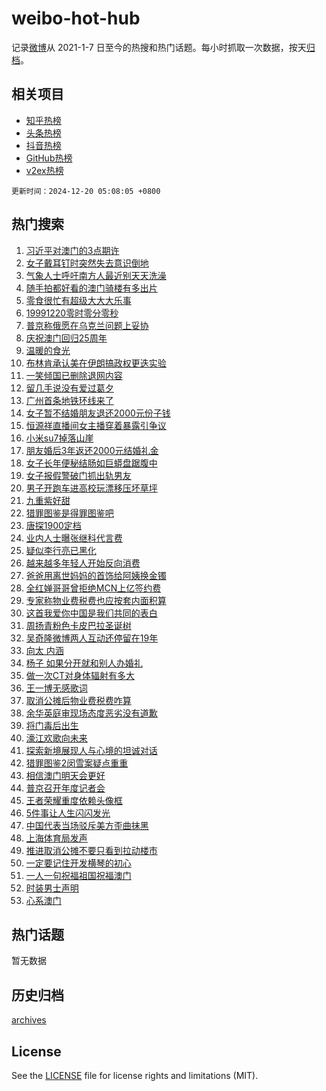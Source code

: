 # weibo-hot-hub

记录[微博](https://www.weibo.com)从 2021-1-7 日至今的热搜和热门话题。每小时抓取一次数据，按天[归档](archives)。

## 相关项目

- [知乎热榜](https://github.com/lonnyzhang423/zhihu-hot-hub)
- [头条热榜](https://github.com/lonnyzhang423/toutiao-hot-hub)
- [抖音热榜](https://github.com/lonnyzhang423/douyin-hot-hub)
- [GitHub热榜](https://github.com/lonnyzhang423/github-hot-hub)
- [v2ex热榜](https://github.com/lonnyzhang423/v2ex-hot-hub)


`更新时间：2024-12-20 05:08:05 +0800`

## 热门搜索

1. [习近平对澳门的3点期许](https://m.weibo.cn/search?containerid=100103type%3D1%26t%3D10%26q%3D%23%E4%B9%A0%E8%BF%91%E5%B9%B3%E5%AF%B9%E6%BE%B3%E9%97%A8%E7%9A%843%E7%82%B9%E6%9C%9F%E8%AE%B8%23&stream_entry_id=51&isnewpage=1&extparam=seat%3D1%26pos%3D0%26q%3D%2523%25E4%25B9%25A0%25E8%25BF%2591%25E5%25B9%25B3%25E5%25AF%25B9%25E6%25BE%25B3%25E9%2597%25A8%25E7%259A%25843%25E7%2582%25B9%25E6%259C%259F%25E8%25AE%25B8%2523%26cate%3D10103%26filter_type%3Drealtimehot%26c_type%3D51%26dgr%3D0%26stream_entry_id%3D51%26display_time%3D1734642484%26pre_seqid%3D17346424842990129380362)
1. [女子戴耳钉时突然失去意识倒地](https://m.weibo.cn/search?containerid=100103type%3D1%26t%3D10%26q%3D%23%E5%A5%B3%E5%AD%90%E6%88%B4%E8%80%B3%E9%92%89%E6%97%B6%E7%AA%81%E7%84%B6%E5%A4%B1%E5%8E%BB%E6%84%8F%E8%AF%86%E5%80%92%E5%9C%B0%23&stream_entry_id=31&isnewpage=1&extparam=seat%3D1%26c_type%3D31%26cate%3D5001%26stream_entry_id%3D31%26lcate%3D5001%26realpos%3D1%26q%3D%2523%25E5%25A5%25B3%25E5%25AD%2590%25E6%2588%25B4%25E8%2580%25B3%25E9%2592%2589%25E6%2597%25B6%25E7%25AA%2581%25E7%2584%25B6%25E5%25A4%25B1%25E5%258E%25BB%25E6%2584%258F%25E8%25AF%2586%25E5%2580%2592%25E5%259C%25B0%2523%26flag%3D2%26band_rank%3D1%26pos%3D0%26filter_type%3Drealtimehot%26dgr%3D0%26display_time%3D1734642484%26pre_seqid%3D17346424842990129380362)
1. [气象人士呼吁南方人最近别天天洗澡](https://m.weibo.cn/search?containerid=100103type%3D1%26t%3D10%26q%3D%23%E6%B0%94%E8%B1%A1%E4%BA%BA%E5%A3%AB%E5%91%BC%E5%90%81%E5%8D%97%E6%96%B9%E4%BA%BA%E6%9C%80%E8%BF%91%E5%88%AB%E5%A4%A9%E5%A4%A9%E6%B4%97%E6%BE%A1%23&stream_entry_id=31&isnewpage=1&extparam=seat%3D1%26c_type%3D31%26cate%3D5001%26stream_entry_id%3D31%26lcate%3D5001%26realpos%3D2%26q%3D%2523%25E6%25B0%2594%25E8%25B1%25A1%25E4%25BA%25BA%25E5%25A3%25AB%25E5%2591%25BC%25E5%2590%2581%25E5%258D%2597%25E6%2596%25B9%25E4%25BA%25BA%25E6%259C%2580%25E8%25BF%2591%25E5%2588%25AB%25E5%25A4%25A9%25E5%25A4%25A9%25E6%25B4%2597%25E6%25BE%25A1%2523%26flag%3D0%26band_rank%3D2%26pos%3D1%26filter_type%3Drealtimehot%26dgr%3D0%26display_time%3D1734642484%26pre_seqid%3D17346424842990129380362)
1. [随手拍都好看的澳门骑楼有多出片](https://m.weibo.cn/search?containerid=100103type%3D1%26t%3D10%26q%3D%23%E9%9A%8F%E6%89%8B%E6%8B%8D%E9%83%BD%E5%A5%BD%E7%9C%8B%E7%9A%84%E6%BE%B3%E9%97%A8%E9%AA%91%E6%A5%BC%E6%9C%89%E5%A4%9A%E5%87%BA%E7%89%87%23&stream_entry_id=31&isnewpage=1&extparam=seat%3D1%26c_type%3D31%26cate%3D5001%26stream_entry_id%3D31%26lcate%3D5001%26realpos%3D3%26q%3D%2523%25E9%259A%258F%25E6%2589%258B%25E6%258B%258D%25E9%2583%25BD%25E5%25A5%25BD%25E7%259C%258B%25E7%259A%2584%25E6%25BE%25B3%25E9%2597%25A8%25E9%25AA%2591%25E6%25A5%25BC%25E6%259C%2589%25E5%25A4%259A%25E5%2587%25BA%25E7%2589%2587%2523%26flag%3D0%26band_rank%3D3%26pos%3D2%26filter_type%3Drealtimehot%26dgr%3D0%26display_time%3D1734642484%26pre_seqid%3D17346424842990129380362)
1. [零食很忙有超级大大大乐事](https://m.weibo.cn/search?containerid=100103type%3D1%26t%3D10%26q%3D%23%E9%9B%B6%E9%A3%9F%E5%BE%88%E5%BF%99%E6%9C%89%E8%B6%85%E7%BA%A7%E5%A4%A7%E5%A4%A7%E5%A4%A7%E4%B9%90%E4%BA%8B%23&stream_entry_id=31&isnewpage=1&extparam=seat%3D1%26topic_ad%3D1%26is_ad_pos%3D1%26cate%3D5001%26stream_entry_id%3D31%26lcate%3D5001%26q%3D%2523%25E9%259B%25B6%25E9%25A3%259F%25E5%25BE%2588%25E5%25BF%2599%25E6%259C%2589%25E8%25B6%2585%25E7%25BA%25A7%25E5%25A4%25A7%25E5%25A4%25A7%25E5%25A4%25A7%25E4%25B9%2590%25E4%25BA%258B%2523%26adid%3D269163%26band_rank%3D4%26c_type%3D31%26pos%3D3%26filter_type%3Drealtimehot%26dgr%3D0%26display_time%3D1734642484%26pre_seqid%3D17346424842990129380362)
1. [19991220零时零分零秒](https://m.weibo.cn/search?containerid=100103type%3D1%26t%3D10%26q%3D%2319991220%E9%9B%B6%E6%97%B6%E9%9B%B6%E5%88%86%E9%9B%B6%E7%A7%92%23&stream_entry_id=31&isnewpage=1&extparam=seat%3D1%26c_type%3D31%26cate%3D5001%26stream_entry_id%3D31%26lcate%3D5001%26realpos%3D4%26q%3D%252319991220%25E9%259B%25B6%25E6%2597%25B6%25E9%259B%25B6%25E5%2588%2586%25E9%259B%25B6%25E7%25A7%2592%2523%26flag%3D0%26band_rank%3D4%26pos%3D4%26filter_type%3Drealtimehot%26dgr%3D0%26display_time%3D1734642484%26pre_seqid%3D17346424842990129380362)
1. [普京称俄愿在乌克兰问题上妥协](https://m.weibo.cn/search?containerid=100103type%3D1%26t%3D10%26q%3D%23%E6%99%AE%E4%BA%AC%E7%A7%B0%E4%BF%84%E6%84%BF%E5%9C%A8%E4%B9%8C%E5%85%8B%E5%85%B0%E9%97%AE%E9%A2%98%E4%B8%8A%E5%A6%A5%E5%8D%8F%23&stream_entry_id=31&isnewpage=1&extparam=seat%3D1%26c_type%3D31%26cate%3D5001%26stream_entry_id%3D31%26lcate%3D5001%26realpos%3D5%26q%3D%2523%25E6%2599%25AE%25E4%25BA%25AC%25E7%25A7%25B0%25E4%25BF%2584%25E6%2584%25BF%25E5%259C%25A8%25E4%25B9%258C%25E5%2585%258B%25E5%2585%25B0%25E9%2597%25AE%25E9%25A2%2598%25E4%25B8%258A%25E5%25A6%25A5%25E5%258D%258F%2523%26flag%3D0%26band_rank%3D5%26pos%3D5%26filter_type%3Drealtimehot%26dgr%3D0%26display_time%3D1734642484%26pre_seqid%3D17346424842990129380362)
1. [庆祝澳门回归25周年](https://m.weibo.cn/search?containerid=100103type%3D1%26t%3D10%26q%3D%23%E5%BA%86%E7%A5%9D%E6%BE%B3%E9%97%A8%E5%9B%9E%E5%BD%9225%E5%91%A8%E5%B9%B4%23&stream_entry_id=31&isnewpage=1&extparam=seat%3D1%26c_type%3D31%26cate%3D5001%26stream_entry_id%3D31%26lcate%3D5001%26realpos%3D6%26q%3D%2523%25E5%25BA%2586%25E7%25A5%259D%25E6%25BE%25B3%25E9%2597%25A8%25E5%259B%259E%25E5%25BD%259225%25E5%2591%25A8%25E5%25B9%25B4%2523%26flag%3D0%26band_rank%3D6%26pos%3D6%26filter_type%3Drealtimehot%26dgr%3D0%26display_time%3D1734642484%26pre_seqid%3D17346424842990129380362)
1. [温暖的食光](https://m.weibo.cn/search?containerid=100103type%3D1%26t%3D10%26q%3D%23%E6%B8%A9%E6%9A%96%E7%9A%84%E9%A3%9F%E5%85%89%23&stream_entry_id=31&isnewpage=1&extparam=seat%3D1%26topic_ad%3D1%26is_ad_pos%3D1%26cate%3D5001%26stream_entry_id%3D31%26lcate%3D5001%26q%3D%2523%25E6%25B8%25A9%25E6%259A%2596%25E7%259A%2584%25E9%25A3%259F%25E5%2585%2589%2523%26adid%3D269122%26band_rank%3D7%26c_type%3D31%26pos%3D7%26filter_type%3Drealtimehot%26dgr%3D0%26display_time%3D1734642484%26pre_seqid%3D17346424842990129380362)
1. [布林肯承认美在伊朗搞政权更迭实验](https://m.weibo.cn/search?containerid=100103type%3D1%26t%3D10%26q%3D%23%E5%B8%83%E6%9E%97%E8%82%AF%E6%89%BF%E8%AE%A4%E7%BE%8E%E5%9C%A8%E4%BC%8A%E6%9C%97%E6%90%9E%E6%94%BF%E6%9D%83%E6%9B%B4%E8%BF%AD%E5%AE%9E%E9%AA%8C%23&stream_entry_id=31&isnewpage=1&extparam=seat%3D1%26c_type%3D31%26cate%3D5001%26stream_entry_id%3D31%26lcate%3D5001%26realpos%3D7%26q%3D%2523%25E5%25B8%2583%25E6%259E%2597%25E8%2582%25AF%25E6%2589%25BF%25E8%25AE%25A4%25E7%25BE%258E%25E5%259C%25A8%25E4%25BC%258A%25E6%259C%2597%25E6%2590%259E%25E6%2594%25BF%25E6%259D%2583%25E6%259B%25B4%25E8%25BF%25AD%25E5%25AE%259E%25E9%25AA%258C%2523%26flag%3D1%26band_rank%3D7%26pos%3D8%26filter_type%3Drealtimehot%26dgr%3D0%26display_time%3D1734642484%26pre_seqid%3D17346424842990129380362)
1. [一笑倾国已删除退网内容](https://m.weibo.cn/search?containerid=100103type%3D1%26t%3D10%26q%3D%23%E4%B8%80%E7%AC%91%E5%80%BE%E5%9B%BD%E5%B7%B2%E5%88%A0%E9%99%A4%E9%80%80%E7%BD%91%E5%86%85%E5%AE%B9%23&stream_entry_id=31&isnewpage=1&extparam=seat%3D1%26c_type%3D31%26cate%3D5001%26stream_entry_id%3D31%26lcate%3D5001%26realpos%3D8%26q%3D%2523%25E4%25B8%2580%25E7%25AC%2591%25E5%2580%25BE%25E5%259B%25BD%25E5%25B7%25B2%25E5%2588%25A0%25E9%2599%25A4%25E9%2580%2580%25E7%25BD%2591%25E5%2586%2585%25E5%25AE%25B9%2523%26flag%3D2%26band_rank%3D8%26pos%3D9%26filter_type%3Drealtimehot%26dgr%3D0%26display_time%3D1734642484%26pre_seqid%3D17346424842990129380362)
1. [留几手说没有爱过葛夕](https://m.weibo.cn/search?containerid=100103type%3D1%26t%3D10%26q%3D%23%E7%95%99%E5%87%A0%E6%89%8B%E8%AF%B4%E6%B2%A1%E6%9C%89%E7%88%B1%E8%BF%87%E8%91%9B%E5%A4%95%23&stream_entry_id=31&isnewpage=1&extparam=seat%3D1%26c_type%3D31%26cate%3D5001%26stream_entry_id%3D31%26lcate%3D5001%26realpos%3D9%26q%3D%2523%25E7%2595%2599%25E5%2587%25A0%25E6%2589%258B%25E8%25AF%25B4%25E6%25B2%25A1%25E6%259C%2589%25E7%2588%25B1%25E8%25BF%2587%25E8%2591%259B%25E5%25A4%2595%2523%26flag%3D0%26band_rank%3D9%26pos%3D10%26filter_type%3Drealtimehot%26dgr%3D0%26display_time%3D1734642484%26pre_seqid%3D17346424842990129380362)
1. [广州首条地铁环线来了](https://m.weibo.cn/search?containerid=100103type%3D1%26t%3D10%26q%3D%23%E5%B9%BF%E5%B7%9E%E9%A6%96%E6%9D%A1%E5%9C%B0%E9%93%81%E7%8E%AF%E7%BA%BF%E6%9D%A5%E4%BA%86%23&stream_entry_id=31&isnewpage=1&extparam=seat%3D1%26c_type%3D31%26cate%3D5001%26stream_entry_id%3D31%26lcate%3D5001%26realpos%3D10%26q%3D%2523%25E5%25B9%25BF%25E5%25B7%259E%25E9%25A6%2596%25E6%259D%25A1%25E5%259C%25B0%25E9%2593%2581%25E7%258E%25AF%25E7%25BA%25BF%25E6%259D%25A5%25E4%25BA%2586%2523%26flag%3D1%26band_rank%3D10%26pos%3D11%26filter_type%3Drealtimehot%26dgr%3D0%26display_time%3D1734642484%26pre_seqid%3D17346424842990129380362)
1. [女子暂不结婚朋友退还2000元份子钱](https://m.weibo.cn/search?containerid=100103type%3D1%26t%3D10%26q%3D%23%E5%A5%B3%E5%AD%90%E6%9A%82%E4%B8%8D%E7%BB%93%E5%A9%9A%E6%9C%8B%E5%8F%8B%E9%80%80%E8%BF%982000%E5%85%83%E4%BB%BD%E5%AD%90%E9%92%B1%23&stream_entry_id=31&isnewpage=1&extparam=seat%3D1%26c_type%3D31%26cate%3D5001%26stream_entry_id%3D31%26lcate%3D5001%26realpos%3D11%26q%3D%2523%25E5%25A5%25B3%25E5%25AD%2590%25E6%259A%2582%25E4%25B8%258D%25E7%25BB%2593%25E5%25A9%259A%25E6%259C%258B%25E5%258F%258B%25E9%2580%2580%25E8%25BF%25982000%25E5%2585%2583%25E4%25BB%25BD%25E5%25AD%2590%25E9%2592%25B1%2523%26flag%3D0%26band_rank%3D11%26pos%3D12%26filter_type%3Drealtimehot%26dgr%3D0%26display_time%3D1734642484%26pre_seqid%3D17346424842990129380362)
1. [恒源祥直播间女主播穿着暴露引争议](https://m.weibo.cn/search?containerid=100103type%3D1%26t%3D10%26q%3D%23%E6%81%92%E6%BA%90%E7%A5%A5%E7%9B%B4%E6%92%AD%E9%97%B4%E5%A5%B3%E4%B8%BB%E6%92%AD%E7%A9%BF%E7%9D%80%E6%9A%B4%E9%9C%B2%E5%BC%95%E4%BA%89%E8%AE%AE%23&stream_entry_id=31&isnewpage=1&extparam=seat%3D1%26c_type%3D31%26cate%3D5001%26stream_entry_id%3D31%26lcate%3D5001%26realpos%3D12%26q%3D%2523%25E6%2581%2592%25E6%25BA%2590%25E7%25A5%25A5%25E7%259B%25B4%25E6%2592%25AD%25E9%2597%25B4%25E5%25A5%25B3%25E4%25B8%25BB%25E6%2592%25AD%25E7%25A9%25BF%25E7%259D%2580%25E6%259A%25B4%25E9%259C%25B2%25E5%25BC%2595%25E4%25BA%2589%25E8%25AE%25AE%2523%26flag%3D0%26band_rank%3D12%26pos%3D13%26filter_type%3Drealtimehot%26dgr%3D0%26display_time%3D1734642484%26pre_seqid%3D17346424842990129380362)
1. [小米su7掉落山崖](https://m.weibo.cn/search?containerid=100103type%3D1%26t%3D10%26q%3D%E5%B0%8F%E7%B1%B3su7%E6%8E%89%E8%90%BD%E5%B1%B1%E5%B4%96&stream_entry_id=31&isnewpage=1&extparam=seat%3D1%26c_type%3D31%26cate%3D5001%26stream_entry_id%3D31%26lcate%3D5001%26realpos%3D13%26q%3D%25E5%25B0%258F%25E7%25B1%25B3su7%25E6%258E%2589%25E8%2590%25BD%25E5%25B1%25B1%25E5%25B4%2596%26flag%3D0%26band_rank%3D13%26pos%3D14%26filter_type%3Drealtimehot%26dgr%3D0%26display_time%3D1734642484%26pre_seqid%3D17346424842990129380362)
1. [朋友婚后3年返还2000元结婚礼金](https://m.weibo.cn/search?containerid=100103type%3D1%26t%3D10%26q%3D%23%E6%9C%8B%E5%8F%8B%E5%A9%9A%E5%90%8E3%E5%B9%B4%E8%BF%94%E8%BF%982000%E5%85%83%E7%BB%93%E5%A9%9A%E7%A4%BC%E9%87%91%23&stream_entry_id=31&isnewpage=1&extparam=seat%3D1%26c_type%3D31%26cate%3D5001%26stream_entry_id%3D31%26lcate%3D5001%26realpos%3D14%26q%3D%2523%25E6%259C%258B%25E5%258F%258B%25E5%25A9%259A%25E5%2590%258E3%25E5%25B9%25B4%25E8%25BF%2594%25E8%25BF%25982000%25E5%2585%2583%25E7%25BB%2593%25E5%25A9%259A%25E7%25A4%25BC%25E9%2587%2591%2523%26flag%3D0%26band_rank%3D14%26pos%3D15%26filter_type%3Drealtimehot%26dgr%3D0%26display_time%3D1734642484%26pre_seqid%3D17346424842990129380362)
1. [女子长年便秘结肠如巨蟒盘踞腹中](https://m.weibo.cn/search?containerid=100103type%3D1%26t%3D10%26q%3D%23%E5%A5%B3%E5%AD%90%E9%95%BF%E5%B9%B4%E4%BE%BF%E7%A7%98%E7%BB%93%E8%82%A0%E5%A6%82%E5%B7%A8%E8%9F%92%E7%9B%98%E8%B8%9E%E8%85%B9%E4%B8%AD%23&stream_entry_id=31&isnewpage=1&extparam=seat%3D1%26c_type%3D31%26cate%3D5001%26stream_entry_id%3D31%26lcate%3D5001%26realpos%3D15%26q%3D%2523%25E5%25A5%25B3%25E5%25AD%2590%25E9%2595%25BF%25E5%25B9%25B4%25E4%25BE%25BF%25E7%25A7%2598%25E7%25BB%2593%25E8%2582%25A0%25E5%25A6%2582%25E5%25B7%25A8%25E8%259F%2592%25E7%259B%2598%25E8%25B8%259E%25E8%2585%25B9%25E4%25B8%25AD%2523%26flag%3D0%26band_rank%3D15%26pos%3D16%26filter_type%3Drealtimehot%26dgr%3D0%26display_time%3D1734642484%26pre_seqid%3D17346424842990129380362)
1. [女子报假警破门抓出轨男友](https://m.weibo.cn/search?containerid=100103type%3D1%26t%3D10%26q%3D%23%E5%A5%B3%E5%AD%90%E6%8A%A5%E5%81%87%E8%AD%A6%E7%A0%B4%E9%97%A8%E6%8A%93%E5%87%BA%E8%BD%A8%E7%94%B7%E5%8F%8B%23&stream_entry_id=31&isnewpage=1&extparam=seat%3D1%26c_type%3D31%26cate%3D5001%26stream_entry_id%3D31%26lcate%3D5001%26realpos%3D16%26q%3D%2523%25E5%25A5%25B3%25E5%25AD%2590%25E6%258A%25A5%25E5%2581%2587%25E8%25AD%25A6%25E7%25A0%25B4%25E9%2597%25A8%25E6%258A%2593%25E5%2587%25BA%25E8%25BD%25A8%25E7%2594%25B7%25E5%258F%258B%2523%26flag%3D0%26band_rank%3D16%26pos%3D17%26filter_type%3Drealtimehot%26dgr%3D0%26display_time%3D1734642484%26pre_seqid%3D17346424842990129380362)
1. [男子开跑车进高校玩漂移压坏草坪](https://m.weibo.cn/search?containerid=100103type%3D1%26t%3D10%26q%3D%23%E7%94%B7%E5%AD%90%E5%BC%80%E8%B7%91%E8%BD%A6%E8%BF%9B%E9%AB%98%E6%A0%A1%E7%8E%A9%E6%BC%82%E7%A7%BB%E5%8E%8B%E5%9D%8F%E8%8D%89%E5%9D%AA%23&stream_entry_id=31&isnewpage=1&extparam=seat%3D1%26c_type%3D31%26cate%3D5001%26stream_entry_id%3D31%26lcate%3D5001%26realpos%3D17%26q%3D%2523%25E7%2594%25B7%25E5%25AD%2590%25E5%25BC%2580%25E8%25B7%2591%25E8%25BD%25A6%25E8%25BF%259B%25E9%25AB%2598%25E6%25A0%25A1%25E7%258E%25A9%25E6%25BC%2582%25E7%25A7%25BB%25E5%258E%258B%25E5%259D%258F%25E8%258D%2589%25E5%259D%25AA%2523%26flag%3D0%26band_rank%3D17%26pos%3D18%26filter_type%3Drealtimehot%26dgr%3D0%26display_time%3D1734642484%26pre_seqid%3D17346424842990129380362)
1. [九重紫好甜](https://m.weibo.cn/search?containerid=100103type%3D1%26t%3D10%26q%3D%E4%B9%9D%E9%87%8D%E7%B4%AB%E5%A5%BD%E7%94%9C&stream_entry_id=31&isnewpage=1&extparam=seat%3D1%26c_type%3D31%26cate%3D5001%26stream_entry_id%3D31%26lcate%3D5001%26realpos%3D18%26q%3D%25E4%25B9%259D%25E9%2587%258D%25E7%25B4%25AB%25E5%25A5%25BD%25E7%2594%259C%26flag%3D0%26band_rank%3D18%26pos%3D19%26filter_type%3Drealtimehot%26dgr%3D0%26display_time%3D1734642484%26pre_seqid%3D17346424842990129380362)
1. [猎罪图鉴是得罪图鉴吧](https://m.weibo.cn/search?containerid=100103type%3D1%26t%3D10%26q%3D%E7%8C%8E%E7%BD%AA%E5%9B%BE%E9%89%B4%E6%98%AF%E5%BE%97%E7%BD%AA%E5%9B%BE%E9%89%B4%E5%90%A7&stream_entry_id=31&isnewpage=1&extparam=seat%3D1%26c_type%3D31%26cate%3D5001%26stream_entry_id%3D31%26lcate%3D5001%26realpos%3D19%26q%3D%25E7%258C%258E%25E7%25BD%25AA%25E5%259B%25BE%25E9%2589%25B4%25E6%2598%25AF%25E5%25BE%2597%25E7%25BD%25AA%25E5%259B%25BE%25E9%2589%25B4%25E5%2590%25A7%26flag%3D0%26band_rank%3D19%26pos%3D20%26filter_type%3Drealtimehot%26dgr%3D0%26display_time%3D1734642484%26pre_seqid%3D17346424842990129380362)
1. [唐探1900定档](https://m.weibo.cn/search?containerid=100103type%3D1%26t%3D10%26q%3D%E5%94%90%E6%8E%A21900%E5%AE%9A%E6%A1%A3&stream_entry_id=31&isnewpage=1&extparam=seat%3D1%26c_type%3D31%26cate%3D5001%26stream_entry_id%3D31%26lcate%3D5001%26realpos%3D20%26q%3D%25E5%2594%2590%25E6%258E%25A21900%25E5%25AE%259A%25E6%25A1%25A3%26flag%3D0%26band_rank%3D20%26pos%3D21%26filter_type%3Drealtimehot%26dgr%3D0%26display_time%3D1734642484%26pre_seqid%3D17346424842990129380362)
1. [业内人士曝张继科代言费](https://m.weibo.cn/search?containerid=100103type%3D1%26t%3D10%26q%3D%23%E4%B8%9A%E5%86%85%E4%BA%BA%E5%A3%AB%E6%9B%9D%E5%BC%A0%E7%BB%A7%E7%A7%91%E4%BB%A3%E8%A8%80%E8%B4%B9%23&stream_entry_id=31&isnewpage=1&extparam=seat%3D1%26c_type%3D31%26cate%3D5001%26stream_entry_id%3D31%26lcate%3D5001%26realpos%3D21%26q%3D%2523%25E4%25B8%259A%25E5%2586%2585%25E4%25BA%25BA%25E5%25A3%25AB%25E6%259B%259D%25E5%25BC%25A0%25E7%25BB%25A7%25E7%25A7%2591%25E4%25BB%25A3%25E8%25A8%2580%25E8%25B4%25B9%2523%26flag%3D2%26band_rank%3D21%26pos%3D22%26filter_type%3Drealtimehot%26dgr%3D0%26display_time%3D1734642484%26pre_seqid%3D17346424842990129380362)
1. [疑似李行亮已黑化](https://m.weibo.cn/search?containerid=100103type%3D1%26t%3D10%26q%3D%23%E7%96%91%E4%BC%BC%E6%9D%8E%E8%A1%8C%E4%BA%AE%E5%B7%B2%E9%BB%91%E5%8C%96%23&stream_entry_id=31&isnewpage=1&extparam=seat%3D1%26c_type%3D31%26cate%3D5001%26stream_entry_id%3D31%26lcate%3D5001%26realpos%3D22%26q%3D%2523%25E7%2596%2591%25E4%25BC%25BC%25E6%259D%258E%25E8%25A1%258C%25E4%25BA%25AE%25E5%25B7%25B2%25E9%25BB%2591%25E5%258C%2596%2523%26flag%3D2%26band_rank%3D22%26pos%3D23%26filter_type%3Drealtimehot%26dgr%3D0%26display_time%3D1734642484%26pre_seqid%3D17346424842990129380362)
1. [越来越多年轻人开始反向消费](https://m.weibo.cn/search?containerid=100103type%3D1%26t%3D10%26q%3D%23%E8%B6%8A%E6%9D%A5%E8%B6%8A%E5%A4%9A%E5%B9%B4%E8%BD%BB%E4%BA%BA%E5%BC%80%E5%A7%8B%E5%8F%8D%E5%90%91%E6%B6%88%E8%B4%B9%23&stream_entry_id=31&isnewpage=1&extparam=seat%3D1%26c_type%3D31%26cate%3D5001%26stream_entry_id%3D31%26lcate%3D5001%26realpos%3D23%26q%3D%2523%25E8%25B6%258A%25E6%259D%25A5%25E8%25B6%258A%25E5%25A4%259A%25E5%25B9%25B4%25E8%25BD%25BB%25E4%25BA%25BA%25E5%25BC%2580%25E5%25A7%258B%25E5%258F%258D%25E5%2590%2591%25E6%25B6%2588%25E8%25B4%25B9%2523%26flag%3D0%26band_rank%3D23%26pos%3D24%26filter_type%3Drealtimehot%26dgr%3D0%26display_time%3D1734642484%26pre_seqid%3D17346424842990129380362)
1. [爸爸用离世妈妈的首饰给阿姨换金镯](https://m.weibo.cn/search?containerid=100103type%3D1%26t%3D10%26q%3D%23%E7%88%B8%E7%88%B8%E7%94%A8%E7%A6%BB%E4%B8%96%E5%A6%88%E5%A6%88%E7%9A%84%E9%A6%96%E9%A5%B0%E7%BB%99%E9%98%BF%E5%A7%A8%E6%8D%A2%E9%87%91%E9%95%AF%23&stream_entry_id=31&isnewpage=1&extparam=seat%3D1%26c_type%3D31%26cate%3D5001%26stream_entry_id%3D31%26lcate%3D5001%26realpos%3D24%26q%3D%2523%25E7%2588%25B8%25E7%2588%25B8%25E7%2594%25A8%25E7%25A6%25BB%25E4%25B8%2596%25E5%25A6%2588%25E5%25A6%2588%25E7%259A%2584%25E9%25A6%2596%25E9%25A5%25B0%25E7%25BB%2599%25E9%2598%25BF%25E5%25A7%25A8%25E6%258D%25A2%25E9%2587%2591%25E9%2595%25AF%2523%26flag%3D0%26band_rank%3D24%26pos%3D25%26filter_type%3Drealtimehot%26dgr%3D0%26display_time%3D1734642484%26pre_seqid%3D17346424842990129380362)
1. [全红婵哥哥曾拒绝MCN上亿签约费](https://m.weibo.cn/search?containerid=100103type%3D1%26t%3D10%26q%3D%23%E5%85%A8%E7%BA%A2%E5%A9%B5%E5%93%A5%E5%93%A5%E6%9B%BE%E6%8B%92%E7%BB%9DMCN%E4%B8%8A%E4%BA%BF%E7%AD%BE%E7%BA%A6%E8%B4%B9%23&stream_entry_id=31&isnewpage=1&extparam=seat%3D1%26c_type%3D31%26cate%3D5001%26stream_entry_id%3D31%26lcate%3D5001%26realpos%3D25%26q%3D%2523%25E5%2585%25A8%25E7%25BA%25A2%25E5%25A9%25B5%25E5%2593%25A5%25E5%2593%25A5%25E6%259B%25BE%25E6%258B%2592%25E7%25BB%259DMCN%25E4%25B8%258A%25E4%25BA%25BF%25E7%25AD%25BE%25E7%25BA%25A6%25E8%25B4%25B9%2523%26flag%3D0%26band_rank%3D25%26pos%3D26%26filter_type%3Drealtimehot%26dgr%3D0%26display_time%3D1734642484%26pre_seqid%3D17346424842990129380362)
1. [专家称物业费税费也应按套内面积算](https://m.weibo.cn/search?containerid=100103type%3D1%26t%3D10%26q%3D%23%E4%B8%93%E5%AE%B6%E7%A7%B0%E7%89%A9%E4%B8%9A%E8%B4%B9%E7%A8%8E%E8%B4%B9%E4%B9%9F%E5%BA%94%E6%8C%89%E5%A5%97%E5%86%85%E9%9D%A2%E7%A7%AF%E7%AE%97%23&stream_entry_id=31&isnewpage=1&extparam=seat%3D1%26c_type%3D31%26cate%3D5001%26stream_entry_id%3D31%26lcate%3D5001%26realpos%3D26%26q%3D%2523%25E4%25B8%2593%25E5%25AE%25B6%25E7%25A7%25B0%25E7%2589%25A9%25E4%25B8%259A%25E8%25B4%25B9%25E7%25A8%258E%25E8%25B4%25B9%25E4%25B9%259F%25E5%25BA%2594%25E6%258C%2589%25E5%25A5%2597%25E5%2586%2585%25E9%259D%25A2%25E7%25A7%25AF%25E7%25AE%2597%2523%26flag%3D0%26band_rank%3D26%26pos%3D27%26filter_type%3Drealtimehot%26dgr%3D0%26display_time%3D1734642484%26pre_seqid%3D17346424842990129380362)
1. [这首我爱你中国是我们共同的表白](https://m.weibo.cn/search?containerid=100103type%3D1%26t%3D10%26q%3D%23%E8%BF%99%E9%A6%96%E6%88%91%E7%88%B1%E4%BD%A0%E4%B8%AD%E5%9B%BD%E6%98%AF%E6%88%91%E4%BB%AC%E5%85%B1%E5%90%8C%E7%9A%84%E8%A1%A8%E7%99%BD%23&stream_entry_id=31&isnewpage=1&extparam=seat%3D1%26c_type%3D31%26cate%3D5001%26stream_entry_id%3D31%26lcate%3D5001%26realpos%3D27%26q%3D%2523%25E8%25BF%2599%25E9%25A6%2596%25E6%2588%2591%25E7%2588%25B1%25E4%25BD%25A0%25E4%25B8%25AD%25E5%259B%25BD%25E6%2598%25AF%25E6%2588%2591%25E4%25BB%25AC%25E5%2585%25B1%25E5%2590%258C%25E7%259A%2584%25E8%25A1%25A8%25E7%2599%25BD%2523%26flag%3D0%26band_rank%3D27%26pos%3D28%26filter_type%3Drealtimehot%26dgr%3D0%26display_time%3D1734642484%26pre_seqid%3D17346424842990129380362)
1. [周扬青粉色卡皮巴拉圣诞树](https://m.weibo.cn/search?containerid=100103type%3D1%26t%3D10%26q%3D%E5%91%A8%E6%89%AC%E9%9D%92%E7%B2%89%E8%89%B2%E5%8D%A1%E7%9A%AE%E5%B7%B4%E6%8B%89%E5%9C%A3%E8%AF%9E%E6%A0%91&stream_entry_id=31&isnewpage=1&extparam=seat%3D1%26c_type%3D31%26cate%3D5001%26stream_entry_id%3D31%26lcate%3D5001%26realpos%3D28%26q%3D%25E5%2591%25A8%25E6%2589%25AC%25E9%259D%2592%25E7%25B2%2589%25E8%2589%25B2%25E5%258D%25A1%25E7%259A%25AE%25E5%25B7%25B4%25E6%258B%2589%25E5%259C%25A3%25E8%25AF%259E%25E6%25A0%2591%26flag%3D0%26band_rank%3D28%26pos%3D29%26filter_type%3Drealtimehot%26dgr%3D0%26display_time%3D1734642484%26pre_seqid%3D17346424842990129380362)
1. [吴奇隆微博两人互动还停留在19年](https://m.weibo.cn/search?containerid=100103type%3D1%26t%3D10%26q%3D%23%E5%90%B4%E5%A5%87%E9%9A%86%E5%BE%AE%E5%8D%9A%E4%B8%A4%E4%BA%BA%E4%BA%92%E5%8A%A8%E8%BF%98%E5%81%9C%E7%95%99%E5%9C%A819%E5%B9%B4%23&stream_entry_id=31&isnewpage=1&extparam=seat%3D1%26c_type%3D31%26cate%3D5001%26stream_entry_id%3D31%26lcate%3D5001%26realpos%3D29%26q%3D%2523%25E5%2590%25B4%25E5%25A5%2587%25E9%259A%2586%25E5%25BE%25AE%25E5%258D%259A%25E4%25B8%25A4%25E4%25BA%25BA%25E4%25BA%2592%25E5%258A%25A8%25E8%25BF%2598%25E5%2581%259C%25E7%2595%2599%25E5%259C%25A819%25E5%25B9%25B4%2523%26flag%3D0%26band_rank%3D29%26pos%3D30%26filter_type%3Drealtimehot%26dgr%3D0%26display_time%3D1734642484%26pre_seqid%3D17346424842990129380362)
1. [向太 内涵](https://m.weibo.cn/search?containerid=100103type%3D1%26t%3D10%26q%3D%E5%90%91%E5%A4%AA+%E5%86%85%E6%B6%B5&stream_entry_id=31&isnewpage=1&extparam=seat%3D1%26c_type%3D31%26cate%3D5001%26stream_entry_id%3D31%26lcate%3D5001%26realpos%3D30%26q%3D%25E5%2590%2591%25E5%25A4%25AA%2520%25E5%2586%2585%25E6%25B6%25B5%26flag%3D0%26band_rank%3D30%26pos%3D31%26filter_type%3Drealtimehot%26dgr%3D0%26display_time%3D1734642484%26pre_seqid%3D17346424842990129380362)
1. [杨子 如果分开就和别人办婚礼](https://m.weibo.cn/search?containerid=100103type%3D1%26t%3D10%26q%3D%E6%9D%A8%E5%AD%90+%E5%A6%82%E6%9E%9C%E5%88%86%E5%BC%80%E5%B0%B1%E5%92%8C%E5%88%AB%E4%BA%BA%E5%8A%9E%E5%A9%9A%E7%A4%BC&stream_entry_id=31&isnewpage=1&extparam=seat%3D1%26c_type%3D31%26cate%3D5001%26stream_entry_id%3D31%26lcate%3D5001%26realpos%3D31%26q%3D%25E6%259D%25A8%25E5%25AD%2590%2520%25E5%25A6%2582%25E6%259E%259C%25E5%2588%2586%25E5%25BC%2580%25E5%25B0%25B1%25E5%2592%258C%25E5%2588%25AB%25E4%25BA%25BA%25E5%258A%259E%25E5%25A9%259A%25E7%25A4%25BC%26flag%3D0%26band_rank%3D31%26pos%3D32%26filter_type%3Drealtimehot%26dgr%3D0%26display_time%3D1734642484%26pre_seqid%3D17346424842990129380362)
1. [做一次CT对身体辐射有多大](https://m.weibo.cn/search?containerid=100103type%3D1%26t%3D10%26q%3D%23%E5%81%9A%E4%B8%80%E6%AC%A1CT%E5%AF%B9%E8%BA%AB%E4%BD%93%E8%BE%90%E5%B0%84%E6%9C%89%E5%A4%9A%E5%A4%A7%23&stream_entry_id=31&isnewpage=1&extparam=seat%3D1%26c_type%3D31%26cate%3D5001%26stream_entry_id%3D31%26lcate%3D5001%26realpos%3D32%26q%3D%2523%25E5%2581%259A%25E4%25B8%2580%25E6%25AC%25A1CT%25E5%25AF%25B9%25E8%25BA%25AB%25E4%25BD%2593%25E8%25BE%2590%25E5%25B0%2584%25E6%259C%2589%25E5%25A4%259A%25E5%25A4%25A7%2523%26flag%3D0%26band_rank%3D32%26pos%3D33%26filter_type%3Drealtimehot%26dgr%3D0%26display_time%3D1734642484%26pre_seqid%3D17346424842990129380362)
1. [王一博无感歌词](https://m.weibo.cn/search?containerid=100103type%3D1%26t%3D10%26q%3D%E7%8E%8B%E4%B8%80%E5%8D%9A%E6%97%A0%E6%84%9F%E6%AD%8C%E8%AF%8D&stream_entry_id=31&isnewpage=1&extparam=seat%3D1%26c_type%3D31%26cate%3D5001%26stream_entry_id%3D31%26lcate%3D5001%26realpos%3D33%26q%3D%25E7%258E%258B%25E4%25B8%2580%25E5%258D%259A%25E6%2597%25A0%25E6%2584%259F%25E6%25AD%258C%25E8%25AF%258D%26flag%3D0%26band_rank%3D33%26pos%3D34%26filter_type%3Drealtimehot%26dgr%3D0%26display_time%3D1734642484%26pre_seqid%3D17346424842990129380362)
1. [取消公摊后物业费税费咋算](https://m.weibo.cn/search?containerid=100103type%3D1%26t%3D10%26q%3D%23%E5%8F%96%E6%B6%88%E5%85%AC%E6%91%8A%E5%90%8E%E7%89%A9%E4%B8%9A%E8%B4%B9%E7%A8%8E%E8%B4%B9%E5%92%8B%E7%AE%97%23&stream_entry_id=31&isnewpage=1&extparam=seat%3D1%26c_type%3D31%26cate%3D5001%26stream_entry_id%3D31%26lcate%3D5001%26realpos%3D34%26q%3D%2523%25E5%258F%2596%25E6%25B6%2588%25E5%2585%25AC%25E6%2591%258A%25E5%2590%258E%25E7%2589%25A9%25E4%25B8%259A%25E8%25B4%25B9%25E7%25A8%258E%25E8%25B4%25B9%25E5%2592%258B%25E7%25AE%2597%2523%26flag%3D0%26band_rank%3D34%26pos%3D35%26filter_type%3Drealtimehot%26dgr%3D0%26display_time%3D1734642484%26pre_seqid%3D17346424842990129380362)
1. [余华英庭审现场态度恶劣没有道歉](https://m.weibo.cn/search?containerid=100103type%3D1%26t%3D10%26q%3D%23%E4%BD%99%E5%8D%8E%E8%8B%B1%E5%BA%AD%E5%AE%A1%E7%8E%B0%E5%9C%BA%E6%80%81%E5%BA%A6%E6%81%B6%E5%8A%A3%E6%B2%A1%E6%9C%89%E9%81%93%E6%AD%89%23&stream_entry_id=31&isnewpage=1&extparam=seat%3D1%26c_type%3D31%26cate%3D5001%26stream_entry_id%3D31%26lcate%3D5001%26realpos%3D35%26q%3D%2523%25E4%25BD%2599%25E5%258D%258E%25E8%258B%25B1%25E5%25BA%25AD%25E5%25AE%25A1%25E7%258E%25B0%25E5%259C%25BA%25E6%2580%2581%25E5%25BA%25A6%25E6%2581%25B6%25E5%258A%25A3%25E6%25B2%25A1%25E6%259C%2589%25E9%2581%2593%25E6%25AD%2589%2523%26flag%3D1%26band_rank%3D35%26pos%3D36%26filter_type%3Drealtimehot%26dgr%3D0%26display_time%3D1734642484%26pre_seqid%3D17346424842990129380362)
1. [将门毒后出生](https://m.weibo.cn/search?containerid=100103type%3D1%26t%3D10%26q%3D%23%E5%B0%86%E9%97%A8%E6%AF%92%E5%90%8E%E5%87%BA%E7%94%9F%23&stream_entry_id=31&isnewpage=1&extparam=seat%3D1%26c_type%3D31%26cate%3D5001%26stream_entry_id%3D31%26lcate%3D5001%26realpos%3D36%26q%3D%2523%25E5%25B0%2586%25E9%2597%25A8%25E6%25AF%2592%25E5%2590%258E%25E5%2587%25BA%25E7%2594%259F%2523%26flag%3D0%26band_rank%3D36%26pos%3D37%26filter_type%3Drealtimehot%26dgr%3D0%26display_time%3D1734642484%26pre_seqid%3D17346424842990129380362)
1. [濠江欢歌向未来](https://m.weibo.cn/search?containerid=100103type%3D1%26t%3D10%26q%3D%23%E6%BF%A0%E6%B1%9F%E6%AC%A2%E6%AD%8C%E5%90%91%E6%9C%AA%E6%9D%A5%23&stream_entry_id=31&isnewpage=1&extparam=seat%3D1%26c_type%3D31%26cate%3D5001%26stream_entry_id%3D31%26lcate%3D5001%26realpos%3D37%26q%3D%2523%25E6%25BF%25A0%25E6%25B1%259F%25E6%25AC%25A2%25E6%25AD%258C%25E5%2590%2591%25E6%259C%25AA%25E6%259D%25A5%2523%26flag%3D0%26band_rank%3D37%26pos%3D38%26filter_type%3Drealtimehot%26dgr%3D0%26display_time%3D1734642484%26pre_seqid%3D17346424842990129380362)
1. [探索新境展现人与心境的坦诚对话](https://m.weibo.cn/search?containerid=100103type%3D1%26t%3D10%26q%3D%23%E6%8E%A2%E7%B4%A2%E6%96%B0%E5%A2%83%E5%B1%95%E7%8E%B0%E4%BA%BA%E4%B8%8E%E5%BF%83%E5%A2%83%E7%9A%84%E5%9D%A6%E8%AF%9A%E5%AF%B9%E8%AF%9D%23&stream_entry_id=31&isnewpage=1&extparam=seat%3D1%26c_type%3D31%26cate%3D5001%26stream_entry_id%3D31%26lcate%3D5001%26realpos%3D38%26q%3D%2523%25E6%258E%25A2%25E7%25B4%25A2%25E6%2596%25B0%25E5%25A2%2583%25E5%25B1%2595%25E7%258E%25B0%25E4%25BA%25BA%25E4%25B8%258E%25E5%25BF%2583%25E5%25A2%2583%25E7%259A%2584%25E5%259D%25A6%25E8%25AF%259A%25E5%25AF%25B9%25E8%25AF%259D%2523%26flag%3D0%26band_rank%3D38%26pos%3D39%26filter_type%3Drealtimehot%26dgr%3D0%26display_time%3D1734642484%26pre_seqid%3D17346424842990129380362)
1. [猎罪图鉴2闵雪案疑点重重](https://m.weibo.cn/search?containerid=100103type%3D1%26t%3D10%26q%3D%23%E7%8C%8E%E7%BD%AA%E5%9B%BE%E9%89%B42%E9%97%B5%E9%9B%AA%E6%A1%88%E7%96%91%E7%82%B9%E9%87%8D%E9%87%8D%23&stream_entry_id=31&isnewpage=1&extparam=seat%3D1%26c_type%3D31%26cate%3D5001%26stream_entry_id%3D31%26lcate%3D5001%26realpos%3D39%26q%3D%2523%25E7%258C%258E%25E7%25BD%25AA%25E5%259B%25BE%25E9%2589%25B42%25E9%2597%25B5%25E9%259B%25AA%25E6%25A1%2588%25E7%2596%2591%25E7%2582%25B9%25E9%2587%258D%25E9%2587%258D%2523%26flag%3D0%26band_rank%3D39%26pos%3D40%26filter_type%3Drealtimehot%26dgr%3D0%26display_time%3D1734642484%26pre_seqid%3D17346424842990129380362)
1. [相信澳门明天会更好](https://m.weibo.cn/search?containerid=100103type%3D1%26t%3D10%26q%3D%23%E7%9B%B8%E4%BF%A1%E6%BE%B3%E9%97%A8%E6%98%8E%E5%A4%A9%E4%BC%9A%E6%9B%B4%E5%A5%BD%23&stream_entry_id=31&isnewpage=1&extparam=seat%3D1%26c_type%3D31%26cate%3D5001%26stream_entry_id%3D31%26lcate%3D5001%26realpos%3D40%26q%3D%2523%25E7%259B%25B8%25E4%25BF%25A1%25E6%25BE%25B3%25E9%2597%25A8%25E6%2598%258E%25E5%25A4%25A9%25E4%25BC%259A%25E6%259B%25B4%25E5%25A5%25BD%2523%26flag%3D0%26band_rank%3D40%26pos%3D41%26filter_type%3Drealtimehot%26dgr%3D0%26display_time%3D1734642484%26pre_seqid%3D17346424842990129380362)
1. [普京召开年度记者会](https://m.weibo.cn/search?containerid=100103type%3D1%26t%3D10%26q%3D%23%E6%99%AE%E4%BA%AC%E5%8F%AC%E5%BC%80%E5%B9%B4%E5%BA%A6%E8%AE%B0%E8%80%85%E4%BC%9A%23&stream_entry_id=31&isnewpage=1&extparam=seat%3D1%26c_type%3D31%26cate%3D5001%26stream_entry_id%3D31%26lcate%3D5001%26realpos%3D41%26q%3D%2523%25E6%2599%25AE%25E4%25BA%25AC%25E5%258F%25AC%25E5%25BC%2580%25E5%25B9%25B4%25E5%25BA%25A6%25E8%25AE%25B0%25E8%2580%2585%25E4%25BC%259A%2523%26flag%3D0%26band_rank%3D41%26pos%3D42%26filter_type%3Drealtimehot%26dgr%3D0%26display_time%3D1734642484%26pre_seqid%3D17346424842990129380362)
1. [王者荣耀重度依赖头像框](https://m.weibo.cn/search?containerid=100103type%3D1%26t%3D10%26q%3D%23%E7%8E%8B%E8%80%85%E8%8D%A3%E8%80%80%E9%87%8D%E5%BA%A6%E4%BE%9D%E8%B5%96%E5%A4%B4%E5%83%8F%E6%A1%86%23&stream_entry_id=31&isnewpage=1&extparam=seat%3D1%26c_type%3D31%26cate%3D5001%26stream_entry_id%3D31%26lcate%3D5001%26realpos%3D42%26q%3D%2523%25E7%258E%258B%25E8%2580%2585%25E8%258D%25A3%25E8%2580%2580%25E9%2587%258D%25E5%25BA%25A6%25E4%25BE%259D%25E8%25B5%2596%25E5%25A4%25B4%25E5%2583%258F%25E6%25A1%2586%2523%26flag%3D0%26band_rank%3D42%26pos%3D43%26filter_type%3Drealtimehot%26dgr%3D0%26display_time%3D1734642484%26pre_seqid%3D17346424842990129380362)
1. [5件事让人生闪闪发光](https://m.weibo.cn/search?containerid=100103type%3D1%26t%3D10%26q%3D%235%E4%BB%B6%E4%BA%8B%E8%AE%A9%E4%BA%BA%E7%94%9F%E9%97%AA%E9%97%AA%E5%8F%91%E5%85%89%23&stream_entry_id=31&isnewpage=1&extparam=seat%3D1%26c_type%3D31%26cate%3D5001%26stream_entry_id%3D31%26lcate%3D5001%26realpos%3D43%26q%3D%25235%25E4%25BB%25B6%25E4%25BA%258B%25E8%25AE%25A9%25E4%25BA%25BA%25E7%2594%259F%25E9%2597%25AA%25E9%2597%25AA%25E5%258F%2591%25E5%2585%2589%2523%26flag%3D0%26band_rank%3D43%26pos%3D44%26filter_type%3Drealtimehot%26dgr%3D0%26display_time%3D1734642484%26pre_seqid%3D17346424842990129380362)
1. [中国代表当场驳斥美方歪曲抹黑](https://m.weibo.cn/search?containerid=100103type%3D1%26t%3D10%26q%3D%23%E4%B8%AD%E5%9B%BD%E4%BB%A3%E8%A1%A8%E5%BD%93%E5%9C%BA%E9%A9%B3%E6%96%A5%E7%BE%8E%E6%96%B9%E6%AD%AA%E6%9B%B2%E6%8A%B9%E9%BB%91%23&stream_entry_id=31&isnewpage=1&extparam=seat%3D1%26c_type%3D31%26cate%3D5001%26stream_entry_id%3D31%26lcate%3D5001%26realpos%3D44%26q%3D%2523%25E4%25B8%25AD%25E5%259B%25BD%25E4%25BB%25A3%25E8%25A1%25A8%25E5%25BD%2593%25E5%259C%25BA%25E9%25A9%25B3%25E6%2596%25A5%25E7%25BE%258E%25E6%2596%25B9%25E6%25AD%25AA%25E6%259B%25B2%25E6%258A%25B9%25E9%25BB%2591%2523%26flag%3D0%26band_rank%3D44%26pos%3D45%26filter_type%3Drealtimehot%26dgr%3D0%26display_time%3D1734642484%26pre_seqid%3D17346424842990129380362)
1. [上海体育局发声](https://m.weibo.cn/search?containerid=100103type%3D1%26t%3D10%26q%3D%23%E4%B8%8A%E6%B5%B7%E4%BD%93%E8%82%B2%E5%B1%80%E5%8F%91%E5%A3%B0%23&stream_entry_id=31&isnewpage=1&extparam=seat%3D1%26c_type%3D31%26cate%3D5001%26stream_entry_id%3D31%26lcate%3D5001%26realpos%3D45%26q%3D%2523%25E4%25B8%258A%25E6%25B5%25B7%25E4%25BD%2593%25E8%2582%25B2%25E5%25B1%2580%25E5%258F%2591%25E5%25A3%25B0%2523%26flag%3D0%26band_rank%3D45%26pos%3D46%26filter_type%3Drealtimehot%26dgr%3D0%26display_time%3D1734642484%26pre_seqid%3D17346424842990129380362)
1. [推进取消公摊不要只看到拉动楼市](https://m.weibo.cn/search?containerid=100103type%3D1%26t%3D10%26q%3D%23%E6%8E%A8%E8%BF%9B%E5%8F%96%E6%B6%88%E5%85%AC%E6%91%8A%E4%B8%8D%E8%A6%81%E5%8F%AA%E7%9C%8B%E5%88%B0%E6%8B%89%E5%8A%A8%E6%A5%BC%E5%B8%82%23&stream_entry_id=31&isnewpage=1&extparam=seat%3D1%26c_type%3D31%26cate%3D5001%26stream_entry_id%3D31%26lcate%3D5001%26realpos%3D46%26q%3D%2523%25E6%258E%25A8%25E8%25BF%259B%25E5%258F%2596%25E6%25B6%2588%25E5%2585%25AC%25E6%2591%258A%25E4%25B8%258D%25E8%25A6%2581%25E5%258F%25AA%25E7%259C%258B%25E5%2588%25B0%25E6%258B%2589%25E5%258A%25A8%25E6%25A5%25BC%25E5%25B8%2582%2523%26flag%3D0%26band_rank%3D46%26pos%3D47%26filter_type%3Drealtimehot%26dgr%3D0%26display_time%3D1734642484%26pre_seqid%3D17346424842990129380362)
1. [一定要记住开发横琴的初心](https://m.weibo.cn/search?containerid=100103type%3D1%26t%3D10%26q%3D%23%E4%B8%80%E5%AE%9A%E8%A6%81%E8%AE%B0%E4%BD%8F%E5%BC%80%E5%8F%91%E6%A8%AA%E7%90%B4%E7%9A%84%E5%88%9D%E5%BF%83%23&stream_entry_id=31&isnewpage=1&extparam=seat%3D1%26c_type%3D31%26cate%3D5001%26stream_entry_id%3D31%26lcate%3D5001%26realpos%3D47%26q%3D%2523%25E4%25B8%2580%25E5%25AE%259A%25E8%25A6%2581%25E8%25AE%25B0%25E4%25BD%258F%25E5%25BC%2580%25E5%258F%2591%25E6%25A8%25AA%25E7%2590%25B4%25E7%259A%2584%25E5%2588%259D%25E5%25BF%2583%2523%26flag%3D1%26band_rank%3D47%26pos%3D48%26filter_type%3Drealtimehot%26dgr%3D0%26display_time%3D1734642484%26pre_seqid%3D17346424842990129380362)
1. [一人一句祝福祖国祝福澳门](https://m.weibo.cn/search?containerid=100103type%3D1%26t%3D10%26q%3D%23%E4%B8%80%E4%BA%BA%E4%B8%80%E5%8F%A5%E7%A5%9D%E7%A6%8F%E7%A5%96%E5%9B%BD%E7%A5%9D%E7%A6%8F%E6%BE%B3%E9%97%A8%23&stream_entry_id=31&isnewpage=1&extparam=seat%3D1%26c_type%3D31%26cate%3D5001%26stream_entry_id%3D31%26lcate%3D5001%26realpos%3D48%26q%3D%2523%25E4%25B8%2580%25E4%25BA%25BA%25E4%25B8%2580%25E5%258F%25A5%25E7%25A5%259D%25E7%25A6%258F%25E7%25A5%2596%25E5%259B%25BD%25E7%25A5%259D%25E7%25A6%258F%25E6%25BE%25B3%25E9%2597%25A8%2523%26flag%3D0%26band_rank%3D48%26pos%3D49%26filter_type%3Drealtimehot%26dgr%3D0%26display_time%3D1734642484%26pre_seqid%3D17346424842990129380362)
1. [时装男士声明](https://m.weibo.cn/search?containerid=100103type%3D1%26t%3D10%26q%3D%23%E6%97%B6%E8%A3%85%E7%94%B7%E5%A3%AB%E5%A3%B0%E6%98%8E%23&stream_entry_id=31&isnewpage=1&extparam=seat%3D1%26c_type%3D31%26cate%3D5001%26stream_entry_id%3D31%26lcate%3D5001%26realpos%3D49%26q%3D%2523%25E6%2597%25B6%25E8%25A3%2585%25E7%2594%25B7%25E5%25A3%25AB%25E5%25A3%25B0%25E6%2598%258E%2523%26flag%3D0%26band_rank%3D49%26pos%3D50%26filter_type%3Drealtimehot%26dgr%3D0%26display_time%3D1734642484%26pre_seqid%3D17346424842990129380362)
1. [心系澳门](https://m.weibo.cn/search?containerid=100103type%3D1%26t%3D10%26q%3D%23%E5%BF%83%E7%B3%BB%E6%BE%B3%E9%97%A8%23&stream_entry_id=31&isnewpage=1&extparam=seat%3D1%26c_type%3D31%26cate%3D5001%26stream_entry_id%3D31%26lcate%3D5001%26realpos%3D50%26q%3D%2523%25E5%25BF%2583%25E7%25B3%25BB%25E6%25BE%25B3%25E9%2597%25A8%2523%26flag%3D1%26band_rank%3D50%26pos%3D51%26filter_type%3Drealtimehot%26dgr%3D0%26display_time%3D1734642484%26pre_seqid%3D17346424842990129380362)

## 热门话题

暂无数据

## 历史归档

[archives](archives)

## License

See the [LICENSE](LICENSE) file for license rights and limitations (MIT).
